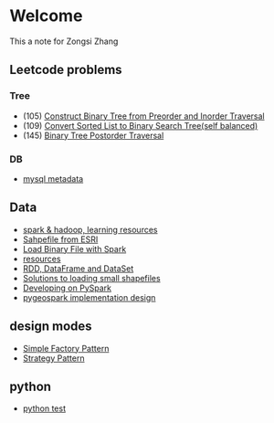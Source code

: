 # Welcome
This a note for Zongsi Zhang

## Leetcode problems
### Tree
- (105) [Construct Binary Tree from Preorder and Inorder Traversal](leetcode/105.md)
- (109) [Convert Sorted List to Binary Search Tree(self balanced)](leetcode/109.md)
- (145) [Binary Tree Postorder Traversal](leetcode/145.md)

### DB
- [mysql metadata](db/mysql_metadata.md)

## Data
- [spark & hadoop, learning resources](spark/resources.md)
- [Sahpefile from ESRI](spark/shpfile.md)
- [Load Binary File with Spark](spark/sparkreadbinary.md)
- [resources](spark/articles.md)
- [RDD, DataFrame and DataSet](spark/dsdfrdd.md)
- [Solutions to loading small shapefiles](spark/smallfileproblems.md)
- [Developing on PySpark](spark/pyspark.md)
- [pygeospark implementation design](spark/pygeospark.md)


## design modes
- [Simple Factory Pattern](designmode/simplefactory.md)
- [Strategy Pattern](designmode/strategy.md)

## python

- [python test](python/python_test.md)